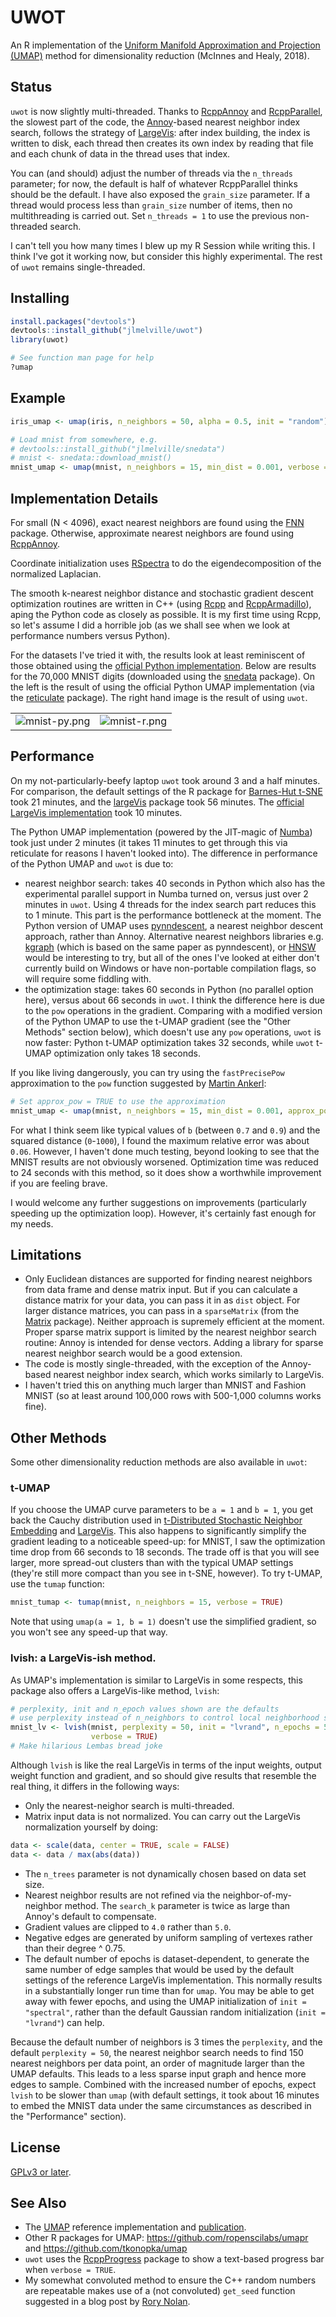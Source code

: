 # UWOT

An R implementation of the 
[Uniform Manifold Approximation and Projection (UMAP)](https://arxiv.org/abs/1802.03426) 
method for dimensionality reduction (McInnes and Healy, 2018).

## Status

`uwot` is now slightly multi-threaded. Thanks to 
[RcppAnnoy](https://github.com/eddelbuettel/rcppannoy) and 
[RcppParallel](https://github.com/RcppCore/RcppParallel), the slowest part of 
the code, the [Annoy](https://github.com/spotify/annoy)-based
nearest neighbor index search, follows the strategy of 
[LargeVis](https://github.com/lferry007/LargeVis): after index building, the
index is written to disk, each thread then creates its own index by reading
that file and each chunk of data in the thread uses that index.

You can (and should) adjust the number of threads via the `n_threads` parameter;
for now, the default is half of whatever RcppParallel thinks should be the
default. I have also exposed the `grain_size` parameter. If a thread would
process less than `grain_size` number of items, then no multithreading is
carried out. Set `n_threads = 1` to use the previous non-threaded search.

I can't tell you how many times I blew up my R Session while writing this. I
think I've got it working now, but consider this highly experimental. The rest
of `uwot` remains single-threaded.

## Installing

```R
install.packages("devtools")
devtools::install_github("jlmelville/uwot")
library(uwot)

# See function man page for help
?umap
```

## Example

```R
iris_umap <- umap(iris, n_neighbors = 50, alpha = 0.5, init = "random")

# Load mnist from somewhere, e.g.
# devtools::install_github("jlmelville/snedata")
# mnist <- snedata::download_mnist()
mnist_umap <- umap(mnist, n_neighbors = 15, min_dist = 0.001, verbose = TRUE)
```

## Implementation Details

For small (N < 4096), exact nearest neighbors are found using the 
[FNN](https://cran.r-project.org/package=FNN) package. Otherwise, approximate
nearest neighbors are found using 
[RcppAnnoy](https://cran.r-project.org/package=RcppAnnoy).

Coordinate initialization uses
[RSpectra](https://cran.r-project.org/package=RSpectra) to do the
eigendecomposition of the normalized Laplacian.

The smooth k-nearest neighbor distance and stochastic gradient descent
optimization routines are written in C++ (using
[Rcpp](https://cran.r-project.org/package=Rcpp) and 
[RcppArmadillo](https://cran.r-project.org/package=RcppArmadillo)), aping
the Python code as closely as possible. It is my first time using Rcpp, so 
let's assume I did a horrible job (as we shall see when we look at performance
numbers versus Python).

For the datasets I've tried it with, the results look at least
reminiscent of those obtained using the 
[official Python implementation](https://github.com/lmcinnes/umap).
Below are results for the 70,000 MNIST digits (downloaded using the
[snedata](https://github.com/jlmelville/snedata) package). On the left
is the result of using the official Python UMAP implementation 
(via the [reticulate](https://cran.r-project.org/package=reticulate) package).
The right hand image is the result of using `uwot`.

|                                    |                                  |
|------------------------------------|----------------------------------|
| ![mnist-py.png](mnist-py.png)      | ![mnist-r.png](mnist-r.png)      |

## Performance

On my not-particularly-beefy laptop `uwot` took around 3 and a half minutes. 
For comparison, the default settings of the R package for
[Barnes-Hut t-SNE](https://cran.r-project.org/package=Rtsne) took 21 minutes, and the
[largeVis](https://github.com/elbamos/largeVis) package took 56 minutes. The
[official LargeVis implementation](https://github.com/lferry007/LargeVis) took
10 minutes. 

The Python UMAP implementation (powered by the JIT-magic of
[Numba](https://numba.pydata.org/)) took just under 2 minutes (it takes 11
minutes to get through this via reticulate for reasons I haven't looked into).
The difference in performance of the Python UMAP and `uwot` is due to:

* nearest neighbor search: takes 40 seconds in Python which also has the
experimental parallel support in Numba turned on, versus just over 2 minutes in
`uwot`. Using 4 threads for the index search part reduces this to 1 minute.
This part is the performance bottleneck at the moment. The Python
version of UMAP uses [pynndescent](https://github.com/lmcinnes/pynndescent),
a nearest neighbor descent approach, rather than Annoy. Alternative nearest
neighbors libraries e.g. [kgraph](https://github.com/aaalgo/kgraph) (which is
based on the same paper as pynndescent), or 
[HNSW](https://github.com/nmslib/hnsw) would be interesting to try, but all of
the ones I've looked at either don't currently build on Windows or have
non-portable compilation flags, so will require some fiddling with.
* the optimization stage: takes 60 seconds in Python (no parallel option
here), versus about 66 seconds in `uwot`. I think the difference here is due to
the `pow` operations in the gradient. Comparing with a modified version of the
Python UMAP to use the t-UMAP gradient (see the "Other Methods" section below), 
which doesn't use any `pow` operations, `uwot` is now faster: Python t-UMAP
optimization takes 32 seconds, while `uwot` t-UMAP optimization only takes 18
seconds.

If you like living dangerously, you can try using the `fastPrecisePow` 
approximation to the `pow` function suggested by 
[Martin Ankerl](https://martin.ankerl.com/2012/01/25/optimized-approximative-pow-in-c-and-cpp/):

```R
# Set approx_pow = TRUE to use the approximation
mnist_umap <- umap(mnist, n_neighbors = 15, min_dist = 0.001, approx_pow = TRUE, verbose = TRUE)
```

For what I think seem like typical values of `b` (between `0.7` and `0.9`)
and the squared distance (`0`-`1000`), I found the maximum relative error was 
about `0.06`. However, I haven't done much testing, beyond looking to see that
the MNIST results are not obviously worsened. Optimization time was reduced to 
24 seconds with this method, so it does show a worthwhile improvement if you
are feeling brave.

I would welcome any further suggestions on improvements (particularly speeding
up the optimization loop). However, it's certainly fast enough for my needs.

## Limitations

* Only Euclidean distances are supported for finding nearest neighbors from data
frame and dense matrix input. But if you can calculate a distance matrix for
your data, you can pass it in as `dist` object. For larger distance matrices,
you can pass in a `sparseMatrix` (from the
[Matrix](https://cran.r-project.org/package=Matrix) package). Neither approach
is supremely efficient at the moment. Proper sparse matrix support is limited
by the nearest neighbor search routine: Annoy is intended for dense vectors.
Adding a library for sparse nearest neighbor search would be a good extension. 
* The code is mostly single-threaded, with the exception of the Annoy-based 
nearest neighbor index search, which works similarly to LargeVis. 
* I haven't tried this on anything much larger than MNIST and Fashion MNIST (so
at least around 100,000 rows with 500-1,000 columns works fine).

## Other Methods

Some other dimensionality reduction methods are also available in `uwot`:

### t-UMAP

If you choose the UMAP curve parameters to be `a = 1` and `b = 1`, you get
back the Cauchy distribution used in 
[t-Distributed Stochastic Neighbor Embedding](https://lvdmaaten.github.io/tsne/) 
and [LargeVis](https://arxiv.org/abs/1602.00370). This also happens to
significantly simplify the gradient leading to a noticeable speed-up: for MNIST,
I saw the optimization time drop from 66 seconds to 18 seconds. The trade off is
that you will see larger, more spread-out clusters than with the typical UMAP
settings (they're still more compact than you see in t-SNE, however). To try
t-UMAP, use the `tumap` function:

```R
mnist_tumap <- tumap(mnist, n_neighbors = 15, verbose = TRUE)
```

Note that using `umap(a = 1, b = 1)` doesn't use the simplified gradient, so
you won't see any speed-up that way.

### lvish: a LargeVis-ish method.

As UMAP's implementation is similar to LargeVis in some respects, this package
also offers a LargeVis-like method, `lvish`:

```R
# perplexity, init and n_epoch values shown are the defaults
# use perplexity instead of n_neighbors to control local neighborhood size
mnist_lv <- lvish(mnist, perplexity = 50, init = "lvrand", n_epochs = 5000, 
                  verbose = TRUE)
# Make hilarious Lembas bread joke
```

Although `lvish` is like the real LargeVis in terms of the input weights, output
weight function and gradient, and so should give results that resemble the real
thing, it differs in the following ways:

* Only the nearest-neighor search is multi-threaded.
* Matrix input data is not normalized. You can carry out the LargeVis normalization
yourself by doing:
```R
data <- scale(data, center = TRUE, scale = FALSE)
data <- data / max(abs(data))
```
* The `n_trees` parameter is not dynamically chosen based on data set size.
* Nearest neighbor results are not refined via the neighbor-of-my-neighbor
method. The `search_k` parameter is twice as large than Annoy's default to
compensate.
* Gradient values are clipped to `4.0` rather than `5.0`.
* Negative edges are generated by uniform sampling of vertexes rather than their
degree ^ 0.75.
* The default number of epochs is dataset-dependent, to generate the same number
of edge samples that would be used by the default settings of the reference
LargeVis implementation. This normally results in a substantially longer run
time than for `umap`. You may be able to get away with fewer epochs, and using
the UMAP initialization of `init = "spectral"`, rather than the default Gaussian
random initialization (`init = "lvrand"`) can help.

Because the default number of neighbors is 3 times the `perplexity`, and the
default `perplexity = 50`, the nearest neighbor search needs to find 150 nearest
neighbors per data point, an order of magnitude larger than the UMAP defaults.
This leads to a less sparse input graph and hence more edges to sample. Combined
with the increased number of epochs, expect `lvish` to be slower than `umap` 
(with default settings, it took about 16 minutes to embed the MNIST data under
the same circumstances as described in the "Performance" section).

## License

[GPLv3 or later](https://www.gnu.org/licenses/gpl-3.0.txt).

## See Also

* The [UMAP](https://github.com/lmcinnes/umap) reference implementation and
[publication](https://arxiv.org/abs/1802.03426).
* Other R packages for UMAP: https://github.com/ropenscilabs/umapr and 
https://github.com/tkonopka/umap
* `uwot` uses the [RcppProgress](https://cran.r-project.org/package=RcppProgress)
package to show a text-based progress bar when `verbose = TRUE`.
* My somewhat convoluted method to ensure the C++ random numbers are repeatable
makes use of a (not convoluted) `get_seed` function suggested in a blog post by 
[Rory Nolan](http://rorynolan.rbind.io/2018/05/08/rcsetseed/).

